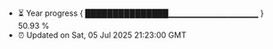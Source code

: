 - ⏳ Year progress { ███████████████▁▁▁▁▁▁▁▁▁▁▁▁▁▁▁ } 50.93 %
- ⏰ Updated on Sat, 05 Jul 2025 21:23:00 GMT

